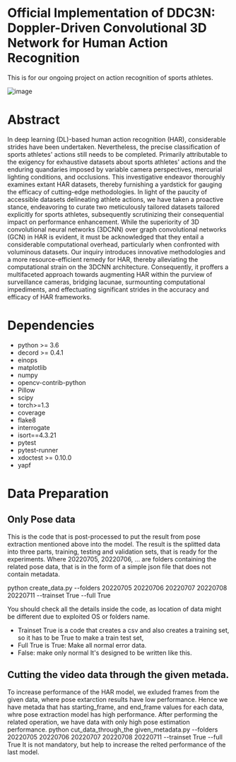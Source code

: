 # Official Implementation of DDC3N: Doppler-Driven Convolutional 3D Network for Human Action Recognition
 This is for our ongoing project on action recognition of sports athletes.
 
![image](https://github.com/muxiddin19/DDC3N--Doppler-Driven-Convolutional-3D-Network-for-Human-Action-Recognition/assets/54941476/d6b447f2-0b35-41fc-877a-93dc3203fb52)

# Abstract

In deep learning (DL)-based human action recognition (HAR), considerable strides have been undertaken. Nevertheless, the precise classification of sports athletes' actions still needs to be completed. Primarily attributable to the exigency for exhaustive datasets about sports athletes' actions and the enduring quandaries imposed by variable camera perspectives, mercurial lighting conditions, and occlusions. This investigative endeavor thoroughly examines extant HAR datasets, thereby furnishing a yardstick for gauging the efficacy of cutting-edge methodologies. In light of the paucity of accessible datasets delineating athlete actions, we have taken a proactive stance, endeavoring to curate two meticulously tailored datasets tailored explicitly for sports athletes, subsequently scrutinizing their consequential impact on performance enhancement.
While the superiority of 3D convolutional neural networks (3DCNN) over graph convolutional networks (GCN) in HAR is evident, it must be acknowledged that they entail a considerable computational overhead, particularly when confronted with voluminous datasets. Our inquiry introduces innovative methodologies and a more resource-efficient remedy for HAR, thereby alleviating the computational strain on the 3DCNN architecture. Consequently, it proffers a multifaceted approach towards augmenting HAR within the purview of surveillance cameras, bridging lacunae, surmounting computational impediments, and effectuating significant strides in the accuracy and efficacy of HAR frameworks.

# Dependencies
- python >= 3.6
- decord >= 0.4.1
- einops
- matplotlib
- numpy
- opencv-contrib-python
- Pillow
- scipy
- torch>=1.3
- coverage
- flake8
- interrogate
- isort==4.3.21
- pytest
- pytest-runner
- xdoctest >= 0.10.0
- yapf

# Data Preparation 
## Only Pose data

This is the code that is post-processed to put the result from pose extraction mentioned above into the model. The result is the splitted data into three parts, training, testing and validation sets, that is ready for the experiments. Where 20220705, 20220706, ... are folders containing the related pose data, that is in the form of a simple json file that does not contain metadata.

python create_data.py --folders 20220705 20220706 20220707 20220708 20220711 --trainset True --full True 

You should check all the details inside the code, as location of data might be different due to exploited OS or folders name.

- Trainset True is a code that creates a csv and also creates a training set, so it has to be True to make a train test set,
- Full True is True: Make all normal error data.
- False: make only normal It's designed to be written like this.

## Cutting the video data through the given metada.
To increase performance of the HAR model, we exluded frames from the given data, where pose extarction results have low performance. Hence we have metada that has starting_frame, and end_frame values for each data, whre pose extraction model has high performance. After performing the related operation, we have data with only high pose estimation performance.
python cut_data_through_the given_metadata.py --folders 20220705 20220706 20220707 20220708 20220711 --trainset True --full True 
It is not mandatory, but help to increase the relted performance of the last model.



